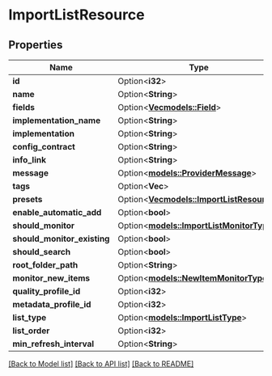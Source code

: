 # ImportListResource

## Properties

Name | Type | Description | Notes
------------ | ------------- | ------------- | -------------
**id** | Option<**i32**> |  | [optional]
**name** | Option<**String**> |  | [optional]
**fields** | Option<[**Vec<models::Field>**](Field.md)> |  | [optional]
**implementation_name** | Option<**String**> |  | [optional]
**implementation** | Option<**String**> |  | [optional]
**config_contract** | Option<**String**> |  | [optional]
**info_link** | Option<**String**> |  | [optional]
**message** | Option<[**models::ProviderMessage**](ProviderMessage.md)> |  | [optional]
**tags** | Option<**Vec<i32>**> |  | [optional]
**presets** | Option<[**Vec<models::ImportListResource>**](ImportListResource.md)> |  | [optional]
**enable_automatic_add** | Option<**bool**> |  | [optional]
**should_monitor** | Option<[**models::ImportListMonitorType**](ImportListMonitorType.md)> |  | [optional]
**should_monitor_existing** | Option<**bool**> |  | [optional]
**should_search** | Option<**bool**> |  | [optional]
**root_folder_path** | Option<**String**> |  | [optional]
**monitor_new_items** | Option<[**models::NewItemMonitorTypes**](NewItemMonitorTypes.md)> |  | [optional]
**quality_profile_id** | Option<**i32**> |  | [optional]
**metadata_profile_id** | Option<**i32**> |  | [optional]
**list_type** | Option<[**models::ImportListType**](ImportListType.md)> |  | [optional]
**list_order** | Option<**i32**> |  | [optional]
**min_refresh_interval** | Option<**String**> |  | [optional]

[[Back to Model list]](../README.md#documentation-for-models) [[Back to API list]](../README.md#documentation-for-api-endpoints) [[Back to README]](../README.md)


